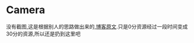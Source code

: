 # Camera
没有截图,这是根据别人的思路做出来的,<a href="http://blog.csdn.net/u011277123/article/details/53117049">博客原文</a>.只是0分资源经过一段时间变成30分的资源,所以还是扔到这里吧

